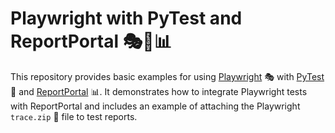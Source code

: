 # Playwright with PyTest and ReportPortal 🎭🧪📊

This repository provides basic examples for using [Playwright](https://playwright.dev/python/) 🎭 with [PyTest](https://pytest.org/) 🧪 and [ReportPortal](https://reportportal.io/) 📊. It demonstrates how to integrate Playwright tests with ReportPortal and includes an example of attaching the Playwright `trace.zip` 📂 file to test reports.
